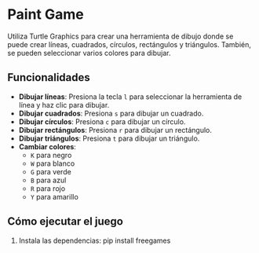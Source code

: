 # Paint Game

Utiliza Turtle Graphics para crear una herramienta de dibujo donde se puede crear líneas, cuadrados, círculos, rectángulos y triángulos. También, se pueden seleccionar varios colores para dibujar.

## Funcionalidades

- **Dibujar líneas**: Presiona la tecla `l` para seleccionar la herramienta de línea y haz clic para dibujar.
- **Dibujar cuadrados**: Presiona `s` para dibujar un cuadrado.
- **Dibujar círculos**: Presiona `c` para dibujar un círculo.
- **Dibujar rectángulos**: Presiona `r` para dibujar un rectángulo.
- **Dibujar triángulos**: Presiona `t` para dibujar un triángulo.
- **Cambiar colores**: 
  - `K` para negro
  - `W` para blanco
  - `G` para verde
  - `B` para azul
  - `R` para rojo
  - `Y` para amarillo

## Cómo ejecutar el juego

1. Instala las dependencias:
   pip install freegames


